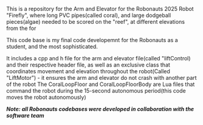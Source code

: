 This is a repository for the Arm and Elevator for the Robonauts 2025 Robot "Firefly", where long PVC pipes(called coral), and large dodgeball pieces(algae) needed to be scored on the "reef", at different elevations from the for

This code base is my final code developemnt for the Robonauts as a student, and the most sophisticated.

It includes a cpp and h file for the arm and elevator file(called "liftControl) and their respective header file, as well as an exclusive class that coordinates movement and elevation throughout the robot(Called "LiftMotor") - it ensures the arm and elevator do not crash with another part of the robot
The CoralLoopFloor and CoralLoopFloorBody are Lua files that command the robot during the 15-second autonomous period(this code moves the robot autonomously)


***Note: all Robonauts codebases were developed in collaboration with the software team***
